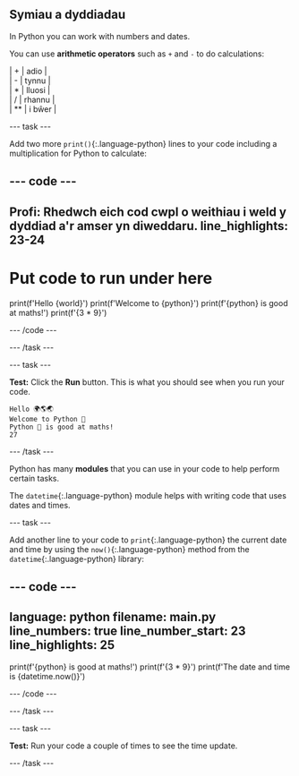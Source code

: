 ## Symiau a dyddiadau

In Python you can work with numbers and dates.

You can use **arithmetic operators** such as `+` and `-`  to do calculations:

| + | adio |   
| - | tynnu |   
| * | lluosi |   
| / | rhannu |   
| ** | i bŵer |


--- task ---

Add two more `print()`{:.language-python} lines to your code including a multiplication for Python to calculate:

--- code ---
---
**Profi:** Rhedwch eich cod cwpl o weithiau i weld y dyddiad a'r amser yn diweddaru.
line_highlights: 23-24
---
# Put code to run under here
print(f'Hello {world}') print(f'Welcome to {python}') print(f'{python} is good at maths!') print(f'{3 * 9}')

--- /code ---

--- /task ---

--- task ---

**Test:** Click the **Run** button. This is what you should see when you run your code.

```
Hello 🌍🌎🌏
Welcome to Python 🐍
Python 🐍 is good at maths!
27
```

--- /task ---

Python has many **modules** that you can use in your code to help perform certain tasks.

The `datetime`{:.language-python} module helps with writing code that uses dates and times.

--- task ---

Add another line to your code to `print`{:.language-python} the current date and time by using the `now()`{:.language-python} method from the `datetime`{:.language-python} library:

--- code ---
---
language: python filename: main.py line_numbers: true line_number_start: 23
line_highlights: 25
---

print(f'{python} is good at maths!') print(f'{3 * 9}') print(f'The date and time is {datetime.now()}')

--- /code ---

--- /task ---

--- task ---

**Test:** Run your code a couple of times to see the time update.

--- /task ---


